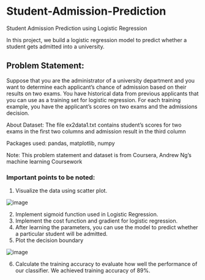 # Student-Admission-Prediction
Student Admission Prediction using Logistic Regression

In this project, we build a logistic regression model to predict whether a student gets admitted into a university.

## Problem Statement: 
Suppose that you are the administrator of a university department and you want to determine each applicant’s chance of admission based on their results on two exams. You have historical data from previous applicants that you can use as a training set for logistic regression. For each training example, you have the applicant’s scores on two exams and the admissions decision.

About Dataset: The file ex2data1.txt contains student’s scores for two exams in the first two columns and admission result in the third column

Packages used: pandas, matplotlib, numpy

Note: This problem statement and dataset is from Coursera, Andrew Ng’s machine learning Coursework

### Important points to be noted:
1.	Visualize the data using scatter plot.
 
 ![image](https://user-images.githubusercontent.com/114208254/211005900-6c5f5656-b58d-45d8-807a-17c7aefe0fe3.png)

2.	Implement sigmoid function used in Logistic Regression.
3.	Implement the cost function and gradient for logistic regression.  
4.	After learning the parameters, you can use the model to predict whether a particular student will be admitted.
5.	Plot the decision boundary
 
 ![image](https://user-images.githubusercontent.com/114208254/211005924-5218d0e9-7681-4c0f-a4d1-0e3fc502313f.png)

 
6.	Calculate the training accuracy to evaluate how well the performance of our classifier. We achieved training accuracy of 89%.
